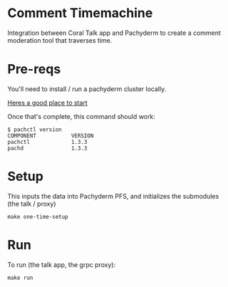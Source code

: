 # Comment Timemachine

Integration between Coral Talk app and Pachyderm to create 
a comment moderation tool that traverses time.

# Pre-reqs

You'll need to install / run a pachyderm cluster locally.

[Heres a good place to start](http://docs.pachyderm.io/en/stable/getting_started/local_installation.html)

Once that's complete, this command should work:

```
$ pachctl version
COMPONENT           VERSION
pachctl             1.3.3
pachd               1.3.3
```

# Setup

This inputs the data into Pachyderm PFS, and initializes the submodules (the talk / proxy)

```
make one-time-setup
```

# Run

To run (the talk app, the grpc proxy):

```
make run
```
